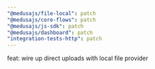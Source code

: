 ```yaml
---
"@medusajs/file-local": patch
"@medusajs/core-flows": patch
"@medusajs/js-sdk": patch
"@medusajs/dashboard": patch
"integration-tests-http": patch
---
```


feat: wire up direct uploads with local file provider

